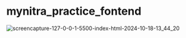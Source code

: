 ﻿# mynitra_practice_fontend

![screencapture-127-0-0-1-5500-index-html-2024-10-18-13_44_20](https://github.com/user-attachments/assets/afda0dcc-8f1b-4ce4-b8b3-4b4d38c7fbbe)
